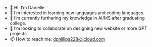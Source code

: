 - 👋 Hi, I’m Danielle
- 👀 I’m interested in learning new languages and coding languages.
- 🌱 I’m currently furthering my knowledge in AI/MS after graduating college.
- 💞️ I’m looking to collaborate on designing new website or more GPT projects
- 📫 How to reach me: dphillips228@icloud.com

<!---
daniphillips228/daniphillips228 is a ✨ special ✨ repository because its `README.md` (this file) appears on your GitHub profile.
You can click the Preview link to take a look at your changes.
--->
